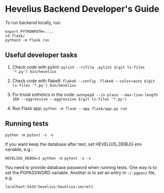 # Hevelius Backend Developer's Guide

To run backend locally, run:

```shell
export PYTHONPATH=.:..
cd flask/
python3 -m flask run
```

## Useful developer tasks

1. Check code with pylint: `pylint --rcfile .pylint $(git ls-files '*.py') bin/hevelius`

2. Check code with flake8: `flake8 --config .flake8 --color=auto $(git ls-files '*.py') bin/hevelius`

3. Fix trivial esthetics in the code: `autopep8 --in-place --max-line-length 160 --aggressive --aggressive $(git ls-files '*.py')`

4. Run Flask app: `python -m flask --app flask/app.py run`

## Running tests

`python -m pytest -s -v`

If you want keep the database after test, set HEVELIUS_DEBUG env variable, e.g.:

`HEVELIUS_DEBUG=1 python -m pytest -s -v`

You need to provide database password when running tests. One way is to set the
PGPASSWORD variable. Another is to set an entry in `~/.pgpass` file, e.g.

```
localhost:5432:hevelius:hevelius:secret1
```
